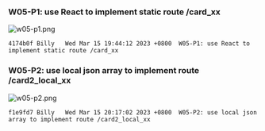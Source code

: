 ### W05-P1: use React to implement static route /card_xx
 
![w05-p1.png](https://erogcveccbzsyhbgputf.supabase.co/storage/v1/object/public/demo-xx/md_img/w05-p1.png)
 
```
4174b0f Billy   Wed Mar 15 19:44:12 2023 +0800  W05-P1: use React to implement static route /card_xx
```

### W05-P2: use local json array to implement route /card2_local_xx
 
![w05-p2.png](https://erogcveccbzsyhbgputf.supabase.co/storage/v1/object/public/demo-xx/md_img/w05-p2.png)
 
```
f1e9fd7 Billy   Wed Mar 15 20:17:02 2023 +0800  W05-P2: use local json array to implement route /card2_local_xx
```